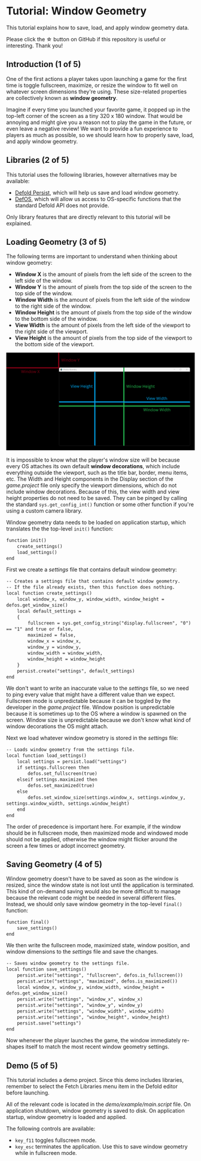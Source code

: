 # Tutorial: Window Geometry

This tutorial explains how to save, load, and apply window geometry data.

Please click the ☆ button on GitHub if this repository is useful or interesting. Thank you!

## Introduction (1 of 5)

One of the first actions a player takes upon launching a game for the first time is toggle fullscreen, maximize, or resize the window to fit well on whatever screen dimensions they're using. These size-related properties are collectively known as **window geometry**.

Imagine if every time you launched your favorite game, it popped up in the top-left corner of the screen as a tiny 320 x 180 window. That would be annoying and might give you a reason not to play the game in the future, or even leave a negative review! We want to provide a fun experience to players as much as possible, so we should learn how to properly save, load, and apply window geometry.

## Libraries (2 of 5)

This tutorial uses the following libraries, however alternatives may be available:

* [Defold Persist](https://github.com/klaytonkowalski/library-defold-persist), which will help us save and load window geometry.
* [DefOS](https://github.com/subsoap/defos), which will allow us access to OS-specific functions that the standard Defold API does not provide.

Only library features that are directly relevant to this tutorial will be explained.

## Loading Geometry (3 of 5)

The following terms are important to understand when thinking about window geometry:

* **Window X** is the amount of pixels from the left side of the screen to the left side of the window.
* **Window Y** is the amount of pixels from the top side of the screen to the top side of the window.
* **Window Width** is the amount of pixels from the left side of the window to the right side of the window.
* **Window Height** is the amount of pixels from the top side of the window to the bottom side of the window.
* **View Width** is the amount of pixels from the left side of the viewport to the right side of the viewport.
* **View Height** is the amount of pixels from the top side of the viewport to the bottom side of the viewport.

![geometry.png](https://github.com/klaytonkowalski/tutorial-defold/blob/main/window_geometry/assets/images/geometry.png)

It is impossible to know what the player's window size will be because every OS attaches its own default **window decorations**, which include everything outside the viewport, such as the title bar, border, menu items, etc. The Width and Height components in the Display section of the *game.project* file only specify the viewport dimensions, which do not include window decorations. Because of this, the view width and view height properties do not need to be saved. They can be pinged by calling the standard `sys.get_config_int()` function or some other function if you're using a custom camera library.

Window geometry data needs to be loaded on application startup, which translates the the top-level `init()` function:

```
function init()
    create_settings()
    load_settings()
end
```

First we create a *settings* file that contains default window geometry:

```
-- Creates a settings file that contains default window geometry.
-- If the file already exists, then this function does nothing.
local function create_settings()
    local window_x, window_y, window_width, window_height = defos.get_window_size()
    local default_settings =
    {
        fullscreen = sys.get_config_string("display.fullscreen", "0") == "1" and true or false,
        maximized = false,
        window_x = window_x,
        window_y = window_y,
        window_width = window_width,
        window_height = window_height
    }
    persist.create("settings", default_settings)
end
```

We don't want to write an inaccurate value to the *settings* file, so we need to ping every value that might have a different value than we expect. Fullscreen mode is unpredictable because it can be toggled by the developer in the *game.project* file. Window position is unpredictable because it is sometimes up to the OS where a window is spawned on the screen. Window size is unpredictable because we don't know what kind of window decorations the OS might attach.

Next we load whatever window geometry is stored in the *settings* file:

```
-- Loads window geometry from the settings file.
local function load_settings()
    local settings = persist.load("settings")
    if settings.fullscreen then
        defos.set_fullscreen(true)
    elseif settings.maximized then
        defos.set_maximized(true)
    else
        defos.set_window_size(settings.window_x, settings.window_y, settings.window_width, settings.window_height)
    end
end
```

The order of precedence is important here. For example, if the window should be in fullscreen mode, then maximized mode and windowed mode should not be applied, otherwise the window might flicker around the screen a few times or adopt incorrect geometry.

## Saving Geometry (4 of 5)

Window geometry doesn't have to be saved as soon as the window is resized, since the window state is not lost until the application is terminated. This kind of on-demand saving would also be more difficult to manage because the relevant code might be needed in several different files. Instead, we should only save window geometry in the top-level `final()` function:

```
function final()
    save_settings()
end
```

We then write the fullscreen mode, maximized state, window position, and window dimensions to the *settings* file and save the changes.

```
-- Saves window geometry to the settings file.
local function save_settings()
    persist.write("settings", "fullscreen", defos.is_fullscreen())
    persist.write("settings", "maximized", defos.is_maximized())
    local window_x, window_y, window_width, window_height = defos.get_window_size()
    persist.write("settings", "window_x", window_x)
    persist.write("settings", "window_y", window_y)
    persist.write("settings", "window_width", window_width)
    persist.write("settings", "window_height", window_height)
    persist.save("settings")
end
```

Now whenever the player launches the game, the window immediately re-shapes itself to match the most recent window geometry settings.

## Demo (5 of 5)

This tutorial includes a demo project. Since this demo includes libraries, remember to select the Fetch Libraries menu item in the Defold editor before launching.

All of the relevant code is located in the *demo/example/main.script* file. On application shutdown, window geometry is saved to disk. On application startup, window geometry is loaded and applied.

The following controls are available:

* `key_f11` toggles fullscreen mode.
* `key_esc` terminates the application. Use this to save window geometry while in fullscreen mode.
